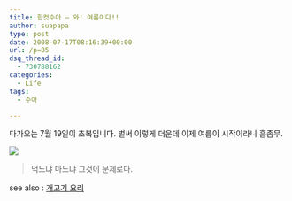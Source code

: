 ```yaml
---
title: 한컷수아 – 와! 여름이다!!
author: suapapa
type: post
date: 2008-07-17T08:16:39+00:00
url: /p=85
dsq_thread_id:
  - 730788162
categories:
  - Life
tags:
  - 수아

---
```

다가오는 7월 19일이 초복입니다. 벌써 이렇게 더운데 이제 여름이 시작이라니 흠좀무.



![](https://asset.homin.dev/blog/2008/07/eat_or_not.jpg")

> 먹느냐 마느냐 그것이 문제로다.

see also : [개고기 요리](http://wolf.ok.ac.kr/~annyg/k5.htm)